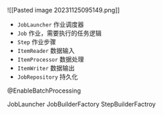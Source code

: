 ![[Pasted image 20231125095149.png]]

- `JobLauncher` 作业调度器
- `Job` 作业，需要执行的任务逻辑
- `Step` 作业步骤
- `ItemReader` 数据输入
- `ItemProcessor` 数据处理
- `ItemWriter` 数据输出
- `JobRepository` 持久化


@EnableBatchProcessing

JobLauncher
JobBuilderFactory
StepBuilderFactroy

